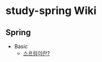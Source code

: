# study-spring Wiki
## Spring
- Basic
  - [스프링이란?](https://github.com/Jae-Young98/study-spring/blob/main/what-is-spring.md)
